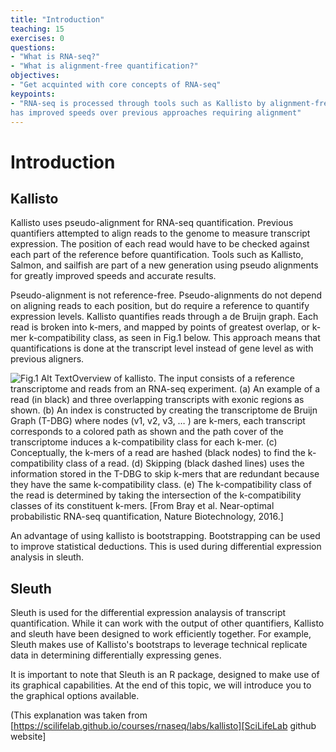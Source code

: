```yaml
---
title: "Introduction"
teaching: 15
exercises: 0
questions:
- "What is RNA-seq?"
- "What is alignment-free quantification?"
objectives:
- "Get acquinted with core concepts of RNA-seq"
keypoints:
- "RNA-seq is processed through tools such as Kallisto by alignment-free approaches.  This approach
has improved speeds over previous approaches requiring alignment"
---
```


# Introduction

## Kallisto

Kallisto uses pseudo-alignment for RNA-seq quantification.  Previous quantifiers attempted to align
reads to the genome to measure transcript expression.  The position of each read would have to be
checked against each part of the reference before quantification.  Tools such as Kallisto, Salmon,
and sailfish are part of a new generation using pseudo alignments for greatly improved speeds and
accurate results.

Pseudo-alignment is not reference-free.  Pseudo-alignments do not depend on aligning reads to each
position, but do require a reference to quantify expression levels.  Kallisto quantifies reads through a
de Bruijn graph.  Each read is broken into k-mers, and mapped by points of greatest overlap, or
k-mer k-compatibility class, as seen in Fig.1 below.  This approach means that quantifications is
done at the transcript level instead of gene level as with previous aligners.

![**Fig.1** Alt TextOverview of kallisto. The input consists of a reference transcriptome and reads from an RNA-seq experiment. (a) An example of a read (in black) and three overlapping transcripts with exonic regions as shown. (b) An index is constructed by creating the transcriptome de Bruijn Graph (T-DBG) where nodes (v1, v2, v3, … ) are k-mers, each transcript corresponds to a colored path as shown and the path cover of the transcriptome induces a k-compatibility class for each k-mer. (c) Conceptually, the k-mers of a read are hashed (black nodes) to find the k-compatibility class of a read. (d) Skipping (black dashed lines) uses the information stored in the T-DBG to skip k-mers that are redundant because they have the same k-compatibility class. (e) The k-compatibility class of the read is determined by taking the intersection of the k-compatibility classes of its constituent k-mers.  [From Bray et al. Near-optimal probabilistic RNA-seq quantification, Nature Biotechnology, 2016.]](../fig/deBruijn.png) 

An advantage of using kallisto is bootstrapping.  Bootstrapping can be used to improve statistical
deductions.  This is used during differential expression analysis in sleuth.

## Sleuth

Sleuth is used for the differential expression analaysis of transcript quantification.  While it can
work with the output of other quantifiers, Kallisto and sleuth have been designed to work
efficiently together.  For example, Sleuth makes use of Kallisto's bootstraps to leverage technical
replicate data in determining differentially expressing genes.  

It is important to note that Sleuth is an R package, designed to make use of its graphical
capabilities.  At the end of this topic, we will introduce you to the graphical options available.


(This explanation was taken from
[https://scilifelab.github.io/courses/rnaseq/labs/kallisto][SciLifeLab github website] 
